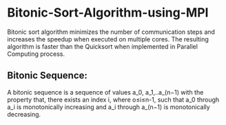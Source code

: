 # Bitonic-Sort-Algorithm-using-MPI
Bitonic  sort  algorithm  minimizes  the  number  of communication steps and increases the speedup when executed on multiple cores. The resulting algorithm is faster than the Quicksort when implemented in Parallel Computing process.
##  Bitonic Sequence:
A bitonic sequence is a sequence of values a_0, a_1,..a_(n−1) with the property that, there exists an index i, where o≤i≤n-1, such that a_0 through a_i is monotonically increasing and a_i through a_(n−1) is monotonically decreasing.
